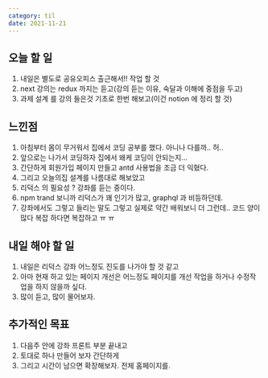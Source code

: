 ```yaml
---
category: til
date: 2021-11-21
---
```


## 오늘 할 일

1. 내일은 별도로 공유오피스 출근해서!! 작업 할 것
2. next 강의는 redux 까지는 듣고(강의 듣는 이유, 숙달과 이해에 중점을 두고)
3. 과제 설계 를 강의 들은것 기초로 한번 해보고(이건 notion 에 정리 할 것)

## 느낀점

1. 아침부터 몸이 무거워서 집에서 코딩 공부를 했다. 아니나 다를까.. 허..
2. 앞으로는 나가서 코딩하자 집에서 왜케 코딩이 안되는지...
3. 간단하게 회원가입 페이지 만들고 antd 사용법을 조금 더 익혔다.
4. 그리고 오늘의집 설계를 나름대로 해보았고
5. 리덕스 의 필요성 ? 강좌를 듣는 중이다.
6. npm trand 보니까 리덕스가 꽤 인기가 많고, graphql 과 비등하던데.
7. 강좌에서도 그렇고 들리는 말도 그렇고 실제로 약간 배워보니 더 그런데.. 코드 양이 많다 복잡 하다면 복잡하고 ㅠ ㅠ

## 내일 해야 할 일

1. 내일은 리덕스 강좌 어느정도 진도를 나가야 할 것 같고
2. 아마 현재 하고 있는 페이지 개선은 어느정도 페이지를 개선 작업을 하거나 수정작업을 하지 않을까 싶다.
3. 많이 듣고, 많이 물어보자.

## 추가적인 목표

1. 다음주 안에 강좌 프론트 부분 끝내고
2. 토대로 하나 만들어 보자 간단하게
3. 그리고 시간이 남으면 확장해보자. 전체 홈페이지를.
